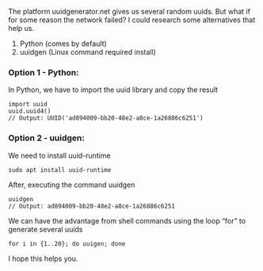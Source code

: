 The platform uuidgenerator.net gives us several random uuids. But what if for some reason
the network failed? I could research some alternatives that help us.

1. Python (comes by default)
2. uuidgen (Linux command required install)

### Option 1 - Python:

In Python, we have to import the uuid library and copy the result

	import uuid
	uuid.uuid4()
	// Output: UUID('ad894009-bb20-48e2-a8ce-1a26886c6251')

### Option 2 - uuidgen:

We need to install uuid-runtime

	sudo apt install uuid-runtime

After, executing the command uuidgen

	uuidgen
	// Output: ad894009-bb20-48e2-a8ce-1a26886c6251

We can have the advantage from shell commands using the loop “for” to generate several uuids

	for i in {1..20}; do uuigen; done

I hope this helps you.

